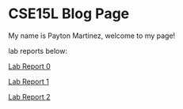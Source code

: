 # CSE15L Blog Page

My name is Payton Martinez, welcome to my page!

lab reports below:

[Lab Report 0](lab-report-0-week-0.html)

[Lab Report 1](lab-report-1-week-1.html)

[Lab Report 2](lab-report-2-week-3.html)
